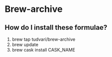 # Brew-archive

## How do I install these formulae?

1. brew tap tudvari/brew-archive
2. brew update
3. brew cask install CASK_NAME

